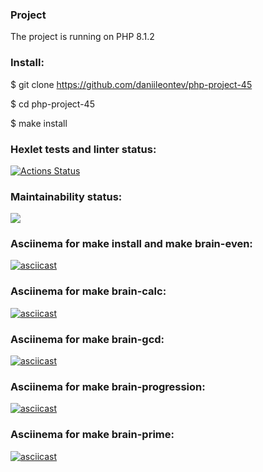 ### Project
The project is running on PHP 8.1.2

### Install:

$ git clone https://github.com/daniileontev/php-project-45

$ cd php-project-45

$ make install

### Hexlet tests and linter status:
[![Actions Status](https://github.com/daniileontev/php-project-45/workflows/hexlet-check/badge.svg)](https://github.com/daniileontev/php-project-45/actions)

### Maintainability status:
<a href="https://codeclimate.com/github/daniileontev/php-project-45/maintainability"><img src="https://api.codeclimate.com/v1/badges/004b960bf776efafceae/maintainability" /></a>
### Asciinema for make install and make brain-even:
[![asciicast](https://asciinema.org/a/XhYFolbgGmLQckrZ0eVjVzjgy.svg)](https://asciinema.org/a/XhYFolbgGmLQckrZ0eVjVzjgy)
### Asciinema for make brain-calc:
[![asciicast](https://asciinema.org/a/lyiWw1GyK2C3y5wi1zALx94lP.svg)](https://asciinema.org/a/lyiWw1GyK2C3y5wi1zALx94lP)
### Asciinema for make brain-gcd:
[![asciicast](https://asciinema.org/a/6mon2GqBeWICCy12YC09rzNcA.svg)](https://asciinema.org/a/6mon2GqBeWICCy12YC09rzNcA)
### Asciinema for make brain-progression: 
[![asciicast](https://asciinema.org/a/kabpDNvTBcMIaMvNhpG2M5DTg.svg)](https://asciinema.org/a/kabpDNvTBcMIaMvNhpG2M5DTg)
### Asciinema for make brain-prime:
[![asciicast](https://asciinema.org/a/cZHcDHlGI4x3FZYo0YBpktv31.svg)](https://asciinema.org/a/cZHcDHlGI4x3FZYo0YBpktv31)
